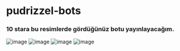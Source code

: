 # pudrizzel-bots
<h3>10 stara bu resimlerde gördüğünüz botu yayınlayacağım.</h3>
<img alt="image" src= "https://media.discordapp.net/attachments/1376192240535470080/1376192262236536853/image.png?ex=68346e6b&is=68331ceb&hm=58de1677345c70173e43bf3a17c495cfc0570bfbc6b018a0c2e22a2a31bc59d9&=&quality=lossless">
<img alt="image" src= "https://media.discordapp.net/attachments/1376192240535470080/1376194058795352236/image.png?ex=68347018&is=68331e98&hm=49dbc4d5121fd2608a0c254888ba8c10eb97da13bd5b057bf3ccb78509298b64&=&quality=lossless">
<img alt="image" src= "https://media.discordapp.net/attachments/1376192240535470080/1376192262236536853/image.png?ex=68346e6b&is=68331ceb&hm=58de1677345c70173e43bf3a17c495cfc0570bfbc6b018a0c2e22a2a31bc59d9&=&quality=lossless">
<img alt="image" src= "https://media.discordapp.net/attachments/1376192240535470080/1376192262236536853/image.png?ex=68346e6b&is=68331ceb&hm=58de1677345c70173e43bf3a17c495cfc0570bfbc6b018a0c2e22a2a31bc59d9&=&quality=lossless">
